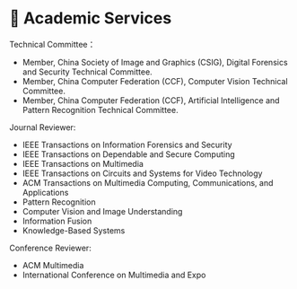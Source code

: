 # 🤝 Academic Services
Technical Committee：
- Member, China Society of Image and Graphics (CSIG), Digital Forensics and Security Technical Committee.
- Member, China Computer Federation (CCF), Computer Vision Technical Committee.
- Member, China Computer Federation (CCF), Artificial Intelligence and Pattern Recognition Technical Committee.

Journal Reviewer:
- IEEE Transactions on Information Forensics and Security
- IEEE Transactions on Dependable and Secure Computing
- IEEE Transactions on Multimedia
- IEEE Transactions on Circuits and Systems for Video Technology
- ACM Transactions on Multimedia Computing, Communications, and Applications
- Pattern Recognition
- Computer Vision and Image Understanding
- Information Fusion
- Knowledge-Based Systems

Conference Reviewer:
- ACM Multimedia
- International Conference on Multimedia and Expo
